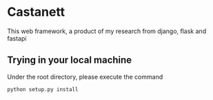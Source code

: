 # Castanett
 This web framework, a product of my research from django, flask and fastapi

 ## Trying in your local machine
 Under the root directory, please execute the command 

 ```bash
python setup.py install

```